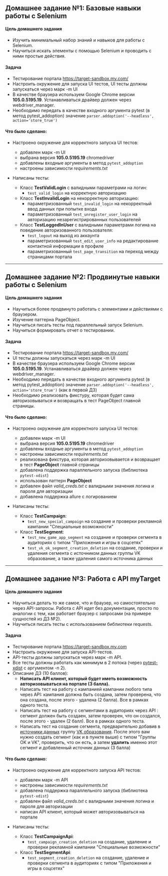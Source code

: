 ## Домашнее задание №1: Базовые навыки работы с Selenium

#### Цель домашнего задания

  * Изучить минимальный набор знаний и навыков для работы с Selenium.
  * Научиться искать элементы с помощью Selenium и проводить с ними простые действия.

#### Задача
* Тестирование портала https://target-sandbox.my.com/
* Настроить окружение для запуска UI тестов, UI тесты должны запускаться через марк -m UI
* В качестве браузера используем Google Chrome версии **105.0.5195.19**. Устанавливаться драйвер должен через webdriver_manager.
* Необходимо передать в качестве входного аргумента pytest (в метод pytest_addoption) значение ```parser.addoption('--headless', action='store_true')```

#### Что было сделано:
* Настроено окружение для корректного запуска UI тестов:
  * добавлен марк -m UI
  * выбрана версия **105.0.5195.19** chromedriver 
  * добавлены входные аргументы в метод `pytest_addoption` 
  * настроены зависимости _requirements.txt_

* Написаны тесты:
  * Класс **TestValidLogin** c валидными параметрами на логин:
    * `test_valid_login` на корректную авторизацию
  * Класс **TestInvalidLogin** на некорректную авторизацию:
    * параметризованный `test_invalid_login` на некорректный ввод данных при попытке входа
    * параметризованный `test_unregister_user_login` на авторизацию незарегистрированных пользователей
  * Класс **TestLoggedInUser** c валидными параметрами логина на поведение авторизованного пользователя:
    *  `test_logout` на выход из аккаунта
    * параметризованный `test_edit_user_info` на редактирование контактной информации в профиле
    * параметризованный `test_page_transition` на переход между страницами портала
---
## Домашнее задание №2: Продвинутые навыки работы с Selenium

#### Цель домашнего задания

  * Научиться более продвинуто работать с элементами и действиями с браузером.
  * Изучение паттерна PageObject.
  * Научиться писать тесты под параллельный запуск Selenium.
  * Научиться формировать отчет о тестировании.

#### Задача
* Тестирование портала https://target-sandbox.my.com/
* UI тесты должны запускаться через марк -m UI
* В качестве браузера используем Google Chrome версии **105.0.5195.19**. Устанавливаться драйвер должен через webdriver_manager.
* Необходимо передать в качестве входного аргумента pytest (в метод pytest_addoption) значение ```parser.addoption('--headless', action='store_true')``` (как в первой ДЗ)
* Необходимо реализовать фикстуру, которая будет сама авторизовываться и возвращать в тест PageObject главной страницы.

#### Что было сделано:
* Настроено окружение для корректного запуска UI тестов:
  * добавлен марк -m UI
  * выбрана версия **105.0.5195.19** chromedriver 
  * добавлены входные аргументы в метод `pytest_addoption` 
  * настроены зависимости _requirements.txt_
  * реализована фикстура, которая авторизовывается и возвращает в тест **PageObject** главной страницы
  * добавлена поддержка параллельного запуска (библиотека `pytest-xdist`)
  * использован паттерн **PageObject**
  * добавлен файл _valid_creds.txt_ с валидными значения логина и пароля для авторизации
  * добавлена поддержка allure с логированием 

* Написаны тесты:
  * Класс **TestCampaign**:
    * `test_new_special_campaign` на создание и проверки рекламной кампании "Специальные возможности"
  * Класс **TestSegment**:
    * `test_new_game_app_segment` на создание и проверки сегмента в аудиториях с типом "Приложения и игры в соцсетях"
    * `test_vk_ok_segment_creation_deletion` на создание, проверки и удаления сегмента c источником данных группы VK образование, а также удаления самого источника данных
---
## Домашнее задание №3: Работа с API myTarget

#### Цель домашнего задания
 
  * Научиться делать то же самое, что и браузер, но самостоятельно через API-запросы.
    Работа с API идет без документации, просто по аналогии с тем, как работает браузер с запросами (на примере сущностей из ДЗ №2).
  * Научиться писать тесты с использованием библиотеки requests.

#### Задача
 * Тестирование портала https://target-sandbox.my.com
 * Настроить окружение для запуска API-тестов.
 * API-тесты должны запускаться через марк -m API.
 * Все тесты должны работать как минимум в 2 потока (через [pytest-xdist](https://pypi.org/project/pytest-xdist/) с аргументом -n 2).
 * Описание ДЗ (10 баллов):  
     * **Написать API клиент, который будет иметь возможность авторизовываться на портале (3 балла).**
     * Написать тест на работу с кампанией кампании любого типа через API: кампания должна быть создана, затем проверена, что она создана, после этого - удалена (2 балла).
       Все в рамках одного теста.
     * Написать тест на работу с сегментами в аудиториях через API : сегмент должен быть создаен, затем проверен, что он создался, после этого - удален (2 балл).
       Все в рамках одного теста.
     * Написать тест на создание сегмента, предварительно добавив в [источники данных](https://target-sandbox.my.com/segments/groups_list) группу [VK образования](https://vk.com/vkedu).
       После этого вам нужно создать сегмент (как и в пункте выше) с типом "Группы OK и VK", проверить, что он есть, а затем **удалить** именно этот сегмент и добавленный источник данных (3 балла)
#### Что было сделано:
* Настроено окружение для корректного запуска API тестов:
  * добавлен марк -m API
  * настроены зависимости _requirements.txt_
  * добавлена поддержка параллельного запуска (библиотека `pytest-xdist`)
  * добавлен файл _valid_creds.txt_ с валидными значения логина и пароля для авторизации
  * написан API клиент, который может авторизовываться на портале

* Написаны тесты:
  * Класс **TestCampaignApi**:
    * `test_campaign_creation_deletion` на создание, удаление и проверки рекламной кампании "Специальные возможности"
  * Класс **TestSegmentApi**:
    * `test_segment_creation_deletion` на создание, удаление и проверки сегмента в аудиториях с типом "Приложения и игры в соцсетях"